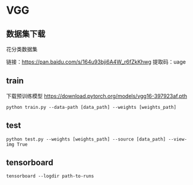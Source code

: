 # VGG

## 数据集下载
花分类数据集

链接：https://pan.baidu.com/s/164u93bji6A4W_r6fZkKhwg 
提取码：uage

## train
下载预训练模型
https://download.pytorch.org/models/vgg16-397923af.pth

```
python train.py --data-path [data_path] --weights [weights_path]
```

## test
```
python test.py --weights [weights_path] --source [data_path] --view-img True
```

## tensorboard
```
tensorboard --logdir path-to-runs
```